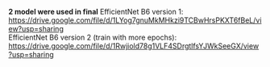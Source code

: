 **2 model were used in final**
EfficientNet B6 version 1:
https://drive.google.com/file/d/1LYog7gnuMkMHkzi9TCBwHrsPKXT6fBeL/view?usp=sharing  
EfficientNet B6 version 2 (train with more epochs):
https://drive.google.com/file/d/1Rwjiold78g1VLF4SDrgtlfsYJWkSeeGX/view?usp=sharing
